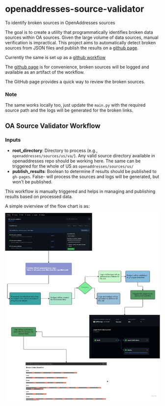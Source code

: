 # openaddresses-source-validator
To identify broken sources in OpenAddresses sources

The goal is to create a utility that programmatically identifies broken data sources within OA sources. Given the large volume of data sources, manual verification is impractical. This project aims to automatically detect broken sources from JSON files and publish the results on a [github page](https://naurt-ltd-public.github.io/openaddresses-source-validator/).

Currently the same is set up as a [github workflow](https://github.com/Naurt-Ltd-Public/openaddresses-source-validator/actions/workflows/validator.yml)

The [github page](hhttps://naurt-ltd-public.github.io/openaddresses-source-validator) is for convenience, broken sources will be logged and available as an artifact of the workflow.

The GitHub page provides a quick way to review the broken sources.

### Note
The same works locally too, just update the `main.py` with the required source path and the logs will be generated for the broken links.

## OA Source Validator Workflow
### Inputs

- **root_directory**: Directory to process (e.g., `openaddresses/sources/us/va/`). Any valid source directory available in openaddresses repo should be working here. The same can be triggered for the whole of US as `openaddresses/sources/us/`
- **publish_results**: Boolean to determine if results should be published to `gh-pages`. False- will process the sources and logs will be generated, but won't be published.

This workflow is manually triggered and helps in managing and publishing results based on processed data.

A simple ovierview of the flow chart is as:


 ![flow chart](flow-chart.png)